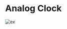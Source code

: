 # Analog Clock


![ex](https://github.com/JanelleGage/Clock/assets/116291364/623ca5dc-3acb-4851-b806-96df63d18cfc)
